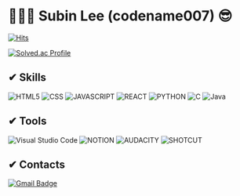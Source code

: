 # 🏋🏼‍♀️ Subin Lee (codename007) 😎

[![Hits](https://hits.seeyoufarm.com/api/count/incr/badge.svg?url=https%3A%2F%2Fgithub.com%2Fcodename007&count_bg=%2349FF52&title_bg=%23110A01&icon=expertsexchange.svg&icon_color=%23FFFFFF&title=hits&edge_flat=false)](https://hits.seeyoufarm.com)

[![Solved.ac Profile](http://mazassumnida.wtf/api/v2/generate_badge?boj=bnb8419)](https://solved.ac/bnb8419/)

## ✔ Skills
![HTML5](https://img.shields.io/badge/HTML5-E34F26.svg?&style=for-the-badge&logo=HTML5&logoColor=white)
![CSS](https://img.shields.io/badge/CSS-1572B6.svg?&style=for-the-badge&logo=CSS&logoColor=white)
![JAVASCRIPT](https://img.shields.io/badge/JAVASCRIPT-F7DF1E.svg?&style=for-the-badge&logo=JAVASCRIPT&logoColor=white)
![REACT](https://img.shields.io/badge/REACT-61DAFB.svg?&style=for-the-badge&logo=REACT&logoColor=white)
![PYTHON](https://img.shields.io/badge/PYTHON-3776AB.svg?&style=for-the-badge&logo=PYTHON&logoColor=white)
![C](https://img.shields.io/badge/C-A8B9CC.svg?&style=for-the-badge&logo=C&logoColor=white)
![Java](https://img.shields.io/badge/Java-007396.svg?&style=for-the-badge&logo=Java&logoColor=white)


## ✔ Tools
![Visual Studio Code](https://img.shields.io/badge/Visual%20Studio%20Code-007ACC.svg?&style=for-the-badge&logo=Visual%20Studio%20Code&logoColor=white)
![NOTION](https://img.shields.io/badge/NOTION-000000.svg?&style=for-the-badge&logo=NOTION&logoColor=white)
![AUDACITY](https://img.shields.io/badge/AUDACITY-0000CC.svg?&style=for-the-badge&logo=AUDACITY&logoColor=white)
![SHOTCUT](https://img.shields.io/badge/SHOTCUT-115C77.svg?&style=for-the-badge&logo=SHOTCUT&logoColor=white)

## ✔ Contacts
[![Gmail Badge](https://img.shields.io/badge/Gmail-d14836?style=flat-square&logo=Gmail&logoColor=white&link=mailto:bnb8419@ajou.ac.kr)](mailto:bnb8419@ajou.ac.kr)
